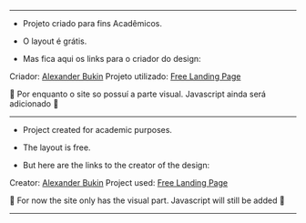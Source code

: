 ------------------------------------------------------------------------------------------------------------------

- Projeto criado para fins Acadêmicos.

- O layout é grátis.

- Mas fica aqui os links para o criador do design:

Criador: [Alexander Bukin](https://www.behance.net/bagd)
Projeto utilizado: [Free Landing Page](https://www.behance.net/gallery/58301549/Free-Landing-Page)

:construction: Por enquanto o site so possuí a parte visual. Javascript ainda será adicionado :construction:

------------------------------------------------------------------------------------------------------------------

- Project created for academic purposes.

- The layout is free.

- But here are the links to the creator of the design:

Creator: [Alexander Bukin](https://www.behance.net/bagd)
Project used: [Free Landing Page](https://www.behance.net/gallery/58301549/Free-Landing-Page)

:construction: For now the site only has the visual part. Javascript will still be added :construction:

------------------------------------------------------------------------------------------------------------------
